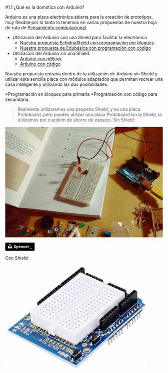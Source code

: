 #1.1 ¿Qué es la domótica con Arduino?

Arduino es una placa electrónica abierta para la creación de prototipos, muy flexible por lo tanto lo tenemos en varias propuestas de nuestra hoja de ruta de [Pensamiento computacional](/chapter1.md)

* Utilización del Arduino con una Shield para facilitar la electrónica
    * [Nuestra propuesta EchidnaShield con programación por bloques](https://catedu.gitbooks.io/programa-arduino-con-echidna/content/)
    * [Nuestra propuesta de Edubásica con programación con código](https://catedu.gitbooks.io/programa-arduino-mediante-codigo/content/)
* Utilización del Arduino sin una Shield
    * [Arduino con mBlock](https://catedu.gitbooks.io/ensena-pensamiento-computacional-con-arduino/content/)
    * [Arduino con código](https://catedu.gitbooks.io/programa-arduino-mediante-codigo/content/)
    
Nuestra propuesta entraría dentro de la utilización de Arduino sin Shield y utilizar esta sencilla placa con módulos adaptados que permitan recrear una casa inteligente y utilizando las dos posibilidades: 

*Programación en bloques para primaria
*Programación con código para secundaria.

>Realmente utilizaremos una pequeña Shield, y es una placa Protoboard, pero puedes utilizar una placa Protoboard sin la Shield, la utilizamos por cuestión de ahorro de espacio.
Sin Shield:

![](/assets/sinshield.jpg)

<a style="background-color:black;color:white;text-decoration:none;padding:4px 6px;font-family:-apple-system, BlinkMacSystemFont, &quot;San Francisco&quot;, &quot;Helvetica Neue&quot;, Helvetica, Ubuntu, Roboto, Noto, &quot;Segoe UI&quot;, Arial, sans-serif;font-size:12px;font-weight:bold;line-height:1.2;display:inline-block;border-radius:3px" href="https://unsplash.com/@spen?utm_medium=referral&amp;utm_campaign=photographer-credit&amp;utm_content=creditBadge" target="_blank" rel="noopener noreferrer" title="Download free do whatever you want high-resolution photos from Spencer _"><span style="display:inline-block;padding:2px 3px"><svg xmlns="http://www.w3.org/2000/svg" style="height:12px;width:auto;position:relative;vertical-align:middle;top:-2px;fill:white" viewBox="0 0 32 32"><title>unsplash-logo</title><path d="M10 9V0h12v9H10zm12 5h10v18H0V14h10v9h12v-9z"></path></svg></span><span style="display:inline-block;padding:2px 3px">Spencer _</span></a>

Con Shield:

![](/assets/conshield.jpg)




